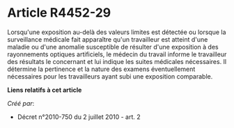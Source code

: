 # Article R4452-29

Lorsqu'une exposition au-delà des valeurs limites est détectée ou lorsque la surveillance médicale fait apparaître qu'un
travailleur est atteint d'une maladie ou d'une anomalie susceptible de résulter d'une exposition à des rayonnements optiques
artificiels, le médecin du travail informe le travailleur des résultats le concernant et lui indique les suites médicales
nécessaires. Il détermine la pertinence et la nature des examens éventuellement nécessaires pour les travailleurs ayant subi
une exposition comparable.

**Liens relatifs à cet article**

_Créé par_:

  - Décret n°2010-750 du 2 juillet 2010 - art. 2
